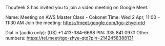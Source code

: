 Thoufeek S has invited you to join a video meeting on Google Meet.

Name: Meeting on AWS Master Class - Cokonet
Time: Wed 2 Apr, 11:00 – 11:30 AM
Join the meeting: https://meet.google.com/tgo-zhye-qtd

Dial in (audio only): ‪(US) +1 413-384-6698‬ PIN: ‪335 841 097#‬
Other numbers: https://tel.meet/tgo-zhye-qtd?pin=2142458388131